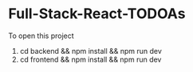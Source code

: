 # Full-Stack-React-TODOAs

To open this project
1. cd backend && npm install && npm run dev
2. cd frontend && npm install && npm run dev